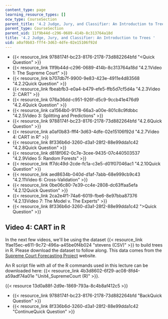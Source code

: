 ```yaml
---
content_type: page
learning_resource_types: []
ocw_type: CourseSection
parent_title: '4.2 Judge, Jury, and Classifier: An Introduction to Trees '
parent_type: CourseSection
parent_uid: 11f9b44d-c296-0689-414b-8c313764a18d
title: '4.2 Judge, Jury, and Classifier: An Introduction to Trees '
uid: a0af0b83-fff4-3d63-4dfe-02e15106f92d
---
```


*   {{< resource_link 9788174f-bc23-8176-2178-73d882264bfd "\<Quick Question" >}}
*   {{< resource_link 11f9b44d-c296-0689-414b-8c313764a18d "4.2.1Video 1: The Supreme Court" >}}
*   {{< resource_link b707db7f-9900-9e83-423e-4911e4d83568 "4.2.2Quick Question" >}}
*   {{< resource_link fbeabfb3-e0a4-b479-efe5-ffb5d7cf5d4a "4.2.3Video 2: CART" >}}
*   {{< resource_link 076a36dd-c951-926f-d5c9-9ccb41e476d9 "4.2.4Quick Question" >}}
*   {{< resource_link ca1564b0-9178-66a3-a00e-801c8c9fdbbc "4.2.5Video 3: Splitting and Predictions" >}}
*   {{< resource_link 9788174f-bc23-8176-2178-73d882264bfd "4.2.6Quick Question" >}}
*   {{< resource_link a0af0b83-fff4-3d63-4dfe-02e15106f92d "4.2.7Video 4: CART in R" >}}
*   {{< resource_link 8f336b6d-3260-d3a1-28f2-88e99dda1c42 "4.2.8Quick Question" >}}
*   {{< resource_link d818f062-0c7e-3cee-9435-07c440503537 "4.2.9Video 5: Random Forests" >}}
*   {{< resource_link ff7dc49d-2cde-fc1a-c3e5-d01f07046ac1 "4.2.10Quick Question" >}}
*   {{< resource_link aed8634b-040d-d1af-7abb-68e999cb9c43 "4.2.11Video 6: Cross-Validation" >}}
*   {{< resource_link 0be06c80-7e39-cc4e-2808-dc63ffaa5efa "4.2.12Quick Question" >}}
*   {{< resource_link 2ca2e4f1-74a6-6019-fbe6-8e97bba87376 "4.2.13Video 7: The Model v. The Experts" >}}
*   {{< resource_link 8f336b6d-3260-d3a1-28f2-88e99dda1c42 "\>Quick Question" >}}

Video 4: CART in R
------------------

In the next few videos, we'll be using the dataset {{< resource_link 1fae15ec-e611-9c72-496a-a45be0f4b024 "stevens (CSV)" >}} to build trees in R. Please download the dataset to follow along. This data comes from the [Supreme Court Forecasting Project](https://www.researchgate.net/publication/241795963_The_Supreme_Court_Forecasting_Project_Legal_and_Political_Science_Approaches_to_Predicting_Supreme_Court_Decisionmaking) website.

An R script file with all of the R commands used in this lecture can be downloaded here: {{< resource_link 4b3d8602-6f29-ac08-8fd4-a59adf74a01e "Unit4\_SupremeCourt (R)" >}}.

{{< resource 13d0a88f-2d9e-1869-793a-8c4b8af412c5 >}}

*   {{< resource_link 9788174f-bc23-8176-2178-73d882264bfd "BackQuick Question" >}}
*   {{< resource_link 8f336b6d-3260-d3a1-28f2-88e99dda1c42 "ContinueQuick Question" >}}